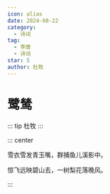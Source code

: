 ```yaml
---
icon: alias
date: 2024-08-22
category:
  - 诗词
tag:
  - 李唐
  - 诗词
star: 5
author: 杜牧
---
```


# 鹭鸶

<!-- more -->

::: tip
杜牧
:::


::: center 

雪衣雪发青玉嘴，群捕鱼儿溪影中。

惊飞远映碧山去，一树梨花落晚风。

:::